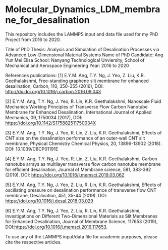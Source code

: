 # Molecular_Dynamics_LDM_membrane_for_desalination
This repository includes the LAMMPS input and data file used for my PhD Project from 2016 to 2020. 

Title of PhD Thesis: Analysis and Simulation of Desalination Processes via Advanced Low-Dimensional Material Systems
Name of PhD Candidate: Ang Yun Mei Elisa
School: Nanyang Technological Unviersity, School of Mechanical and Aerospace Engineering
Year: 2016 to 2020

References publications:
[1] E.Y.M. Ang, T.Y. Ng, J. Yeo, Z. Liu, K.R. Geethalakshmi, Free-standing graphene slit membrane for enhanced desalination, Carbon, 110, 350-355 (2016), DOI: http://dx.doi.org/10.1016/j.carbon.2016.09.043 

[2] E.Y.M. Ang, T.Y. Ng, J. Yeo, R. Lin, K.R. Geethalakshmi, Nanoscale Fluid Mechanics Working Principles of Transverse Flow Carbon Nanotube Membrane for Enhanced Desalination, International Journal of Applied Mechanics, 09, 1750034 (2017), DOI: https://doi.org/10.1142/S175882511750034X 

[3] E.Y.M. Ang, T.Y. Ng, J. Yeo, R. Lin, Z. Liu, K.R. Geethalakshmi, Effects of CNT size on the desalination performance of an outer-wall CNT slit membrane, Physical Chemistry Chemical Physics, 20, 13896-13902 (2018). DOI: 10.1039/C8CP01191E 

[4] E.Y.M. Ang, T.Y. Ng, J. Yeo, R. Lin, Z. Liu, K.R. Geethalakshmi, Carbon nanotube arrays as multilayer transverse flow carbon nanotube membrane for efficient desalination, Journal of Membrane science, 581, 383-392 (2019). DOI: https://doi.org/10.1016/j.memsci.2019.03.062

[5] E.Y.M. Ang, T.Y. Ng, J. Yeo, Z. Liu, R. Lin, K.R. Geethalakshmi, Effects of oscillating pressure on desalination performance of transverse flow CNT membrane, Desalination, 451, 35-44 (2019). DOI: https://doi.org/10.1016/j.desal.2018.03.029 

[6] E.Y.M. Ang, T.Y. Ng, J. Yeo, Z. Liu, R. Lin, K.R. Geethalakshmi, Investigations on Different Two-Dimensional Materials as Slit Membranes for Enhanced Desalination, Journal of Membrane Science, 117653 (2019), DOI:https://doi.org/10.1016/j.memsci.2019.117653.

To use any of the LAMMPS input/data file for academic purposes, please cite the respective articles. 
